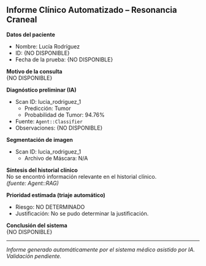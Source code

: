 ## Informe Clínico Automatizado – Resonancia Craneal

**Datos del paciente**  
- Nombre: Lucía Rodríguez  
- ID: {NO DISPONIBLE}  
- Fecha de la prueba: {NO DISPONIBLE}  

**Motivo de la consulta**  
{NO DISPONIBLE}

**Diagnóstico preliminar (IA)**  
  - Scan ID: lucia_rodriguez_1
    - Predicción: Tumor
    - Probabilidad de Tumor: 94.76%  
- Fuente: `Agent::Classifier`  
- Observaciones: {NO DISPONIBLE}

**Segmentación de imagen**  
  - Scan ID: lucia_rodriguez_1
    - Archivo de Máscara: N/A  

**Síntesis del historial clínico**  
No se encontró información relevante en el historial clínico.  
_(fuente: Agent::RAG)_

**Prioridad estimada (triaje automático)**  
- Riesgo: NO DETERMINADO  
- Justificación: No se pudo determinar la justificación.

**Conclusión del sistema**  
{NO DISPONIBLE}

---

_Informe generado automáticamente por el sistema médico asistido por IA. Validación pendiente._
